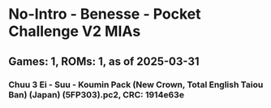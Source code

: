 # No-Intro - Benesse - Pocket Challenge V2 MIAs
## Games: 1, ROMs: 1, as of 2025-03-31

### Chuu 3 Ei - Suu - Koumin Pack (New Crown, Total English Taiou Ban) (Japan) (5FP303).pc2, CRC: 1914e63e
